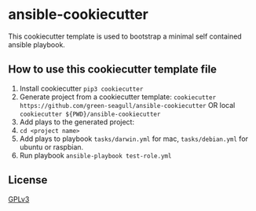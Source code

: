 # ansible-cookiecutter
This cookiecutter template is used to bootstrap a minimal self contained ansible playbook.

## How to use this cookiecutter template file
1. Install cookiecutter
  ```pip3 cookiecutter```
2. Generate project from a cookiecutter template:
  ```cookiecutter https://github.com/green-seagull/ansible-cookiecutter```
  OR local
  ```cookiecutter ${PWD}/ansible-cookiecutter```
3. Add plays to the generated project:  
  1. `cd <project name>`
  2. Add plays to playbook `tasks/darwin.yml` for mac, `tasks/debian.yml` for ubuntu or raspbian. 
  3. Run playbook `ansible-playbook test-role.yml`


## License
[GPLv3](LICENSE)
